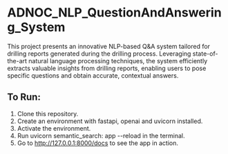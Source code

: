 # ADNOC_NLP_QuestionAndAnswering_System
This project presents an innovative NLP-based Q&amp;A system tailored for drilling reports generated during the drilling process. Leveraging state-of-the-art natural language processing techniques, the system efficiently extracts valuable insights from drilling reports, enabling users to pose specific questions and obtain accurate, contextual answers.
## To Run:
1. Clone this repository.
2. Create an environment with fastapi, openai and uvicorn installed.
3. Activate the environment.
4. Run uvicorn semantic_search: app --reload in the terminal.
5. Go to http://127.0.0.1:8000/docs to see the app in action.
